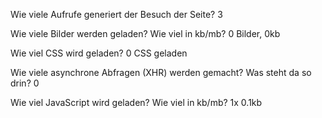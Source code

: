 Wie viele Aufrufe generiert der Besuch der Seite?
3

Wie viele Bilder werden geladen? Wie viel in kb/mb?
0 Bilder, 0kb

Wie viel CSS wird geladen?
0 CSS geladen

Wie viele asynchrone Abfragen (XHR) werden gemacht? Was steht da so drin?
0

Wie viel JavaScript wird geladen? Wie viel in kb/mb?
1x 0.1kb